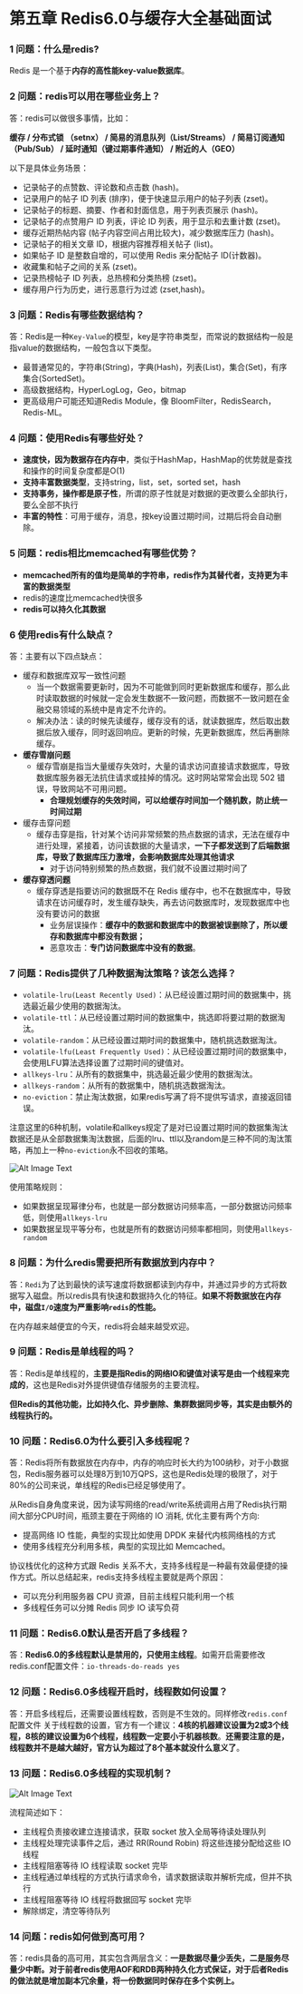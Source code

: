 # **第五章 Redis6.0与缓存大全基础面试**

### **1 问题：什么是redis?**

Redis 是一个基于**内存的高性能key-value数据库**。

### **2 问题：redis可以用在哪些业务上？**

答：redis可以做很多事情，比如：

**缓存 / 分布式锁 （setnx） / 简易的消息队列（List/Streams） / 简易订阅通知（Pub/Sub） / 延时通知（键过期事件通知） / 附近的人（GEO）**

以下是具体业务场景：

* 记录帖子的点赞数、评论数和点击数 (hash)。
* 记录用户的帖子 ID 列表 (排序)，便于快速显示用户的帖子列表 (zset)。
* 记录帖子的标题、摘要、作者和封面信息，用于列表页展示 (hash)。
* 记录帖子的点赞用户 ID 列表，评论 ID 列表，用于显示和去重计数 (zset)。
* 缓存近期热帖内容 (帖子内容空间占用比较大)，减少数据库压力 (hash)。
* 记录帖子的相关文章 ID，根据内容推荐相关帖子 (list)。
* 如果帖子 ID 是整数自增的，可以使用 Redis 来分配帖子 ID(计数器)。
* 收藏集和帖子之间的关系 (zset)。
* 记录热榜帖子 ID 列表，总热榜和分类热榜 (zset)。
* 缓存用户行为历史，进行恶意行为过滤 (zset,hash)。

### **3 问题：Redis有哪些数据结构？**

答：Redis是一种`Key-Value`的模型，key是字符串类型，而常说的数据结构一般是指value的数据结构，一般包含以下类型。

* 最普通常见的，字符串(String)，字典(Hash)，列表(List)，集合(Set)，有序集合(SortedSet)。
* 高级数据结构，HyperLogLog，Geo，bitmap
* 更高级用户可能还知道Redis Module，像 BloomFilter，RedisSearch，Redis-ML。

### **4 问题：使用Redis有哪些好处？**

* **速度快，因为数据存在内存中**，类似于HashMap，HashMap的优势就是查找和操作的时间复杂度都是O(1)
* **支持丰富数据类型**，支持string，list，set，sorted set，hash
* **支持事务，操作都是原子性**，所谓的原子性就是对数据的更改要么全部执行，要么全部不执行
* **丰富的特性**：可用于缓存，消息，按key设置过期时间，过期后将会自动删除。

### **5 问题：redis相比memcached有哪些优势？**

* **memcached所有的值均是简单的字符串，redis作为其替代者，支持更为丰富的数据类型**
* redis的速度比memcached快很多
* **redis可以持久化其数据**

### **6 使用redis有什么缺点？**

答：主要有以下四点缺点：

* 缓存和数据库双写一致性问题
	* 当一个数据需要更新时，因为不可能做到同时更新数据库和缓存，那么此时读取数据的时候就一定会发生数据不一致问题，而数据不一致问题在金融交易领域的系统中是肯定不允许的。
	* 解决办法：读的时候先读缓存，缓存没有的话，就读数据库，然后取出数据后放入缓存，同时返回响应。更新的时候，先更新数据库，然后再删除缓存。
* **缓存雪崩问题**
	* 缓存雪崩是指当大量缓存失效时，大量的请求访问直接请求数据库，导致数据库服务器无法抗住请求或挂掉的情况。这时网站常常会出现 502 错误，导致网站不可用问题。
		* **合理规划缓存的失效时间，可以给缓存时间加一个随机数，防止统一时间过期**
* 缓存击穿问题
	* 缓存击穿是指，针对某个访问非常频繁的热点数据的请求，无法在缓存中进行处理，紧接着，访问该数据的大量请求，**一下子都发送到了后端数据库，导致了数据库压力激增，会影响数据库处理其他请求**
		* 对于访问特别频繁的热点数据，我们就不设置过期时间了
* **缓存穿透问题**
	* 缓存穿透是指要访问的数据既不在 Redis 缓存中，也不在数据库中，导致请求在访问缓存时，发生缓存缺失，再去访问数据库时，发现数据库中也没有要访问的数据
		* 业务层误操作：**缓存中的数据和数据库中的数据被误删除了，所以缓存和数据库中都没有数据；**
		* 恶意攻击：**专门访问数据库中没有的数据**。

		
### **7 问题：Redis提供了几种数据淘汰策略？该怎么选择？**


* `volatile-lru(Least Recently Used)`：从已经设置过期时间的数据集中，挑选最近最少使用的数据淘汰。
* `volatile-ttl`：从已经设置过期时间的数据集中，挑选即将要过期的数据淘汰。
* `volatile-random`：从已经设置过期时间的数据集中，随机挑选数据淘汰。
* `volatile-lfu(Least Frequently Used)`：从已经设置过期时间的数据集中，会使用LFU算法选择设置了过期时间的键值对。
* `allkeys-lru`：从所有的数据集中，挑选最近最少使用的数据淘汰。
* `allkeys-random`：从所有的数据集中，随机挑选数据淘汰。
* `no-eviction`：禁止淘汰数据，如果redis写满了将不提供写请求，直接返回错误。

注意这里的6种机制，volatile和allkeys规定了是对已设置过期时间的数据集淘汰数据还是从全部数据集淘汰数据，后面的lru、ttl以及random是三种不同的淘汰策略，再加上一种`no-eviction`永不回收的策略。

![Alt Image Text](../images/chap10_5_1.png "Body image")

使用策略规则：

* 如果数据呈现幂律分布，也就是一部分数据访问频率高，一部分数据访问频率低，则使用`allkeys-lru`
* 如果数据呈现平等分布，也就是所有的数据访问频率都相同，则使用`allkeys-random`

### **8 问题：为什么redis需要把所有数据放到内存中？**

答：`Redi`为了达到最快的读写速度将数据都读到内存中，并通过异步的方式将数据写入磁盘。所以redis具有快速和数据持久化的特征。**如果不将数据放在内存中，磁盘`I/O`速度为严重影响`redis`的性能。**

在内存越来越便宜的今天，redis将会越来越受欢迎。

### **9 问题：Redis是单线程的吗？**

答：Redis是单线程的，**主要是指Redis的网络IO和键值对读写是由一个线程来完成的**，这也是Redis对外提供键值存储服务的主要流程。

**但Redis的其他功能，比如持久化、异步删除、集群数据同步等，其实是由额外的线程执行的。**

### **10 问题：Redis6.0为什么要引入多线程呢？**

答：Redis将所有数据放在内存中，内存的响应时长大约为100纳秒，对于小数据包，Redis服务器可以处理8万到10万QPS，这也是Redis处理的极限了，对于80%的公司来说，单线程的Redis已经足够使用了。

从Redis自身角度来说，因为读写网络的read/write系统调用占用了Redis执行期间大部分CPU时间，瓶颈主要在于网络的 IO 消耗, 优化主要有两个方向:

* 提高网络 IO 性能，典型的实现比如使用 DPDK 来替代内核网络栈的方式
* 使用多线程充分利用多核，典型的实现比如 Memcached。

协议栈优化的这种方式跟 Redis 关系不大，支持多线程是一种最有效最便捷的操作方式。所以总结起来，redis支持多线程主要就是两个原因：

* 可以充分利用服务器 CPU 资源，目前主线程只能利用一个核
* 多线程任务可以分摊 Redis 同步 IO 读写负荷


### **11 问题：Redis6.0默认是否开启了多线程？**

答：**Redis6.0的多线程默认是禁用的，只使用主线程**。如需开启需要修改redis.conf配置文件：`io-threads-do-reads yes`


### **12 问题：Redis6.0多线程开启时，线程数如何设置？**



答：开启多线程后，还需要设置线程数，否则是不生效的。同样修改`redis.conf`配置文件 关于线程数的设置，官方有一个建议：**4核的机器建议设置为2或3个线程，8核的建议设置为6个线程，线程数一定要小于机器核数**。**还需要注意的是，线程数并不是越大越好，官方认为超过了8个基本就没什么意义了**。


### **13 问题：Redis6.0多线程的实现机制？**

![Alt Image Text](../images/chap10_5_2.png "Body image")

流程简述如下：

* 主线程负责接收建立连接请求，获取 socket 放入全局等待读处理队列
* 主线程处理完读事件之后，通过 RR(Round Robin) 将这些连接分配给这些 IO 线程
* 主线程阻塞等待 IO 线程读取 socket 完毕
* 主线程通过单线程的方式执行请求命令，请求数据读取并解析完成，但并不执行
* 主线程阻塞等待 IO 线程将数据回写 socket 完毕
* 解除绑定，清空等待队列


### **14 问题：redis如何做到高可用？**


答：redis具备的高可用，其实包含两层含义：**一是数据尽量少丢失，二是服务尽量少中断。对于前者redis使用AOF和RDB两种持久化方式保证，对于后者Redis的做法就是增加副本冗余量，将一份数据同时保存在多个实例上。**

